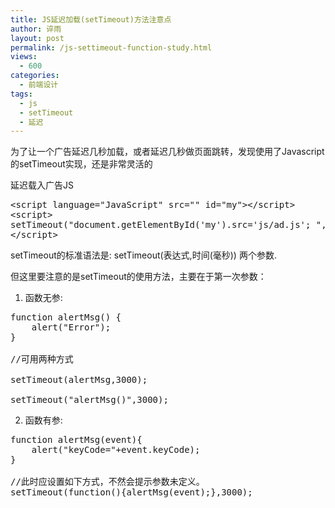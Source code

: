 ```yaml
---
title: JS延迟加载(setTimeout)方法注意点
author: 谇雨
layout: post
permalink: /js-settimeout-function-study.html
views:
  - 600
categories:
  - 前端设计
tags:
  - js
  - setTimeout
  - 延迟
---
```

为了让一个广告延迟几秒加载，或者延迟几秒做页面跳转，发现使用了Javascript的setTimeout实现，还是非常灵活的

延迟载入广告JS

<pre class="lang:xhtml decode:true " >&lt;script language="JavaScript" src="" id="my"&gt;&lt;/script&gt; 
&lt;script&gt; 
setTimeout("document.getElementById('my').src='js/ad.js'; ",3000); 
&lt;/script&gt;</pre>

<!--more-->

  
setTimeout的标准语法是: setTimeout(表达式,时间(毫秒)) 两个参数.

但这里要注意的是setTimeout的使用方法，主要在于第一次参数：

1. 函数无参: 

<pre class="lang:js decode:true " >function alertMsg() {
	alert("Error");
}

//可用两种方式

setTimeout(alertMsg,3000);
 
setTimeout("alertMsg()",3000);</pre>

2. 函数有参:

<pre class="lang:js decode:true " >function alertMsg(event){
	alert("keyCode="+event.keyCode);
}

//此时应设置如下方式，不然会提示参数未定义。
setTimeout(function(){alertMsg(event);},3000); </pre>